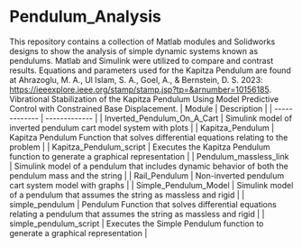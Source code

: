 # Pendulum_Analysis
This repository contains a collection of Matlab modules and Solidworks designs to show the analysis of simple dynamic systems known as pendulums. Matlab and Simulink were utilized to compare and contrast results.
Equations and parameters used for the Kapitza Pendulum are found at Ahrazoglu, M. A., Ul Islam, S. A., Goel, A., & Bernstein, D. S. 2023: https://ieeexplore.ieee.org/stamp/stamp.jsp?tp=&arnumber=10156185. Vibrational Stabilization of the Kapitza Pendulum Using Model Predictive Control with Constrained Base Displacement. 
| Module  | Description |
| ------------- | ------------- |
| Inverted_Pendulum_On_A_Cart  | Simulink model of inverted pendulum cart model system with plots  |
| Kapitza_Pendulum  | Kapitza Pendulum Function that solves differential equations relating to the problem |
| Kapitza_Pendulum_script  | Executes the Kapitza Pendulum function to generate a graphical representation  |
| Pendulum_massless_link  | Simulink model of a pendulum that includes dynamic behavior of both the pendulum mass and the string  |
| Rail_Pendulum  | Non-inverted pendulum cart system model with graphs  |
| Simple_Pendulum_Model  | Simulink model of a pendulum that assumes the string as massless and rigid |
| simple_pendulum  | Pendulum Function that solves differential equations relating a pendulum that assumes the string as massless and rigid  |
| simple_pendulum_script  | Executes the Simple Pendulum function to generate a graphical representation  |

